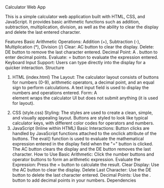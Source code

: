 Calculator Web App

This is a simple calculator web application built with HTML, CSS, and JavaScript. It provides basic arithmetic functions such as addition, subtraction, multiplication, division, as well as the ability to clear the display and delete the last entered character.

Features
Basic Arithmetic Operations:
Addition (+), Subtraction (-), Multiplication (*), Division (/)
Clear:
AC button to clear the display.
Delete:
DE button to remove the last character entered.
Decimal Point:
A . button to enter decimal points.
Evaluate:
= button to evaluate the expression entered.
Keyboard Input Support:
Users can type directly into the display for a quicker interaction.
Structure
1. HTML (index.html)
The Layout:
The calculator layout consists of buttons for numbers (0-9), arithmetic operators, a decimal point, and an equal sign to perform calculations.
A text input field is used to display the numbers and operations entered.
Form:
A <form> element wraps the calculator UI but does not submit anything (it is used for layout).
2. CSS (style.css)
Styling:
The styles are used to create a clean, simple, and visually appealing layout.
Buttons are styled to look like typical calculator keys, with different color codes for operators and numbers.
3. JavaScript (Inline within HTML)
Basic Interactions:
Button clicks are handled by JavaScript functions attached to the onclick attribute of the buttons.
The eval() function is used to evaluate the mathematical expression entered in the display field when the "=" button is clicked.
The AC button clears the display and the DE button removes the last character.
How to Use
Basic Arithmetic: Click the number buttons and operator buttons to form an arithmetic expression.
Evaluate the Expression: Press the = button to calculate the result.
Clear Display: Use the AC button to clear the display.
Delete Last Character: Use the DE button to delete the last character entered.
Decimal Points: Use the . button to add decimal points in your numbers.
Dependencies
